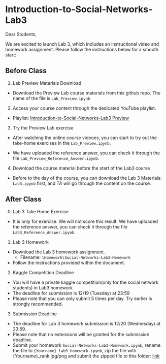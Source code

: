 # Introduction-to-Social-Networks-Lab3
Dear Students,

We are excited to launch Lab 3, which includes an instructional video and homework assignment. Please follow the instructions below for a smooth start:

## Before Class

1. Lab Preview Materials Download

- Download the Preview Lab course materials from this github repo. The name of the file is `Lab_Preview.ipynb`

2. Access your course content through the dedicated YouTube playlist.

- Playlist: [Introduction-to-Social-Networks-Lab3 Preview](https://www.youtube.com/watch?v=YG1nCE_FaWI&list=PLo0uVI-qZd4pSON_FT7dewGDXujdstDvP&index=1&ab_channel=%E4%BA%94%E4%BB%A3GG)

3. Try the Preview Lab exercise

- After watching the online course videoes, you can start to try out the take-home exercises in the `Lab_Preview.ipynb`.

- We have uploaded the reference answer, you can check it through the file `Lab_Preview_Reference_Answer.ipynb`.

4. Download the course material before the start of the Lab3 course

- Before to the day of the course, you can download the 
Lab 3 Materials: `Lab3.ipynb` first, and TA will go through the content on the course.


## After Class
0. Lab 3 Take Home Exercise

- It is only for exercise. We will not score this result. We have uploaded the reference answer, you can check it through the file `Lab3_Reference_Answer.ipynb`.

1. Lab 3 Homework

- Download the Lab 3 homework assignment.
    - Filename: `\Homework\Social-Networks-Lab3-Homework`
- Follow the instructions provided within the document.

2. Kaggle Competition Deadline

- You will have a private kaggle competition(only for the social network students) in Lab3 homework
- The deadline for submission is 12/19 (Tuesday) at 23:59
- Please note that you can only submit 5 times per day. Try earlier is strongly recommended.

3. Submission Deadline

- The deadline for Lab 3 homework submission is 12/20 (Wednesday) at 23:59.
- Please note that no extensions will be granted for the submission deadline.
- Submit your homework `Social-Networks-Lab3-Homework.ipynb`, rename the file to `{Yourname}_lab3_homework.ipynb`, zip the file with {Yourname}_rank.jpg/png and submit the zipped file to this folder: [link](https://drive.google.com/drive/folders/1auARVdUHtww5U_T6MDeiZ8ApZ_ANjeYl?usp=sharing)
